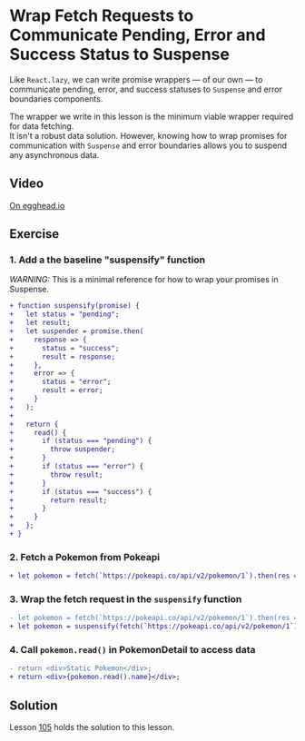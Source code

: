 # Wrap Fetch Requests to Communicate Pending, Error and Success Status to Suspense

Like `React.lazy`, we can write promise wrappers — of our own — to communicate pending, error, and success statuses to `Suspense` and error boundaries components.

The wrapper we write in this lesson is the minimum viable wrapper required for data fetching.  
It isn't a robust data solution.
However, knowing how to wrap promises for communication with `Suspense` and error boundaries allows you to suspend any asynchronous data.

## Video

[On egghead.io](https://egghead.io/lessons/react-wrap-fetch-requests-to-communicate-pending-error-and-success-status-to-suspense?af=1x80ad)

## Exercise

### 1. Add a the baseline "suspensify" function

_WARNING:_
This is a minimal reference for how to wrap your promises in Suspense.

```diff
+ function suspensify(promise) {
+   let status = "pending";
+   let result;
+   let suspender = promise.then(
+     response => {
+       status = "success";
+       result = response;
+     },
+     error => {
+       status = "error";
+       result = error;
+     }
+   );
+
+   return {
+     read() {
+       if (status === "pending") {
+         throw suspender;
+       }
+       if (status === "error") {
+         throw result;
+       }
+       if (status === "success") {
+         return result;
+       }
+     }
+   };
+ }
```

### 2. Fetch a Pokemon from Pokeapi

```diff
+ let pokemon = fetch(`https://pokeapi.co/api/v2/pokemon/1`).then(res => res.json())
```

### 3. Wrap the fetch request in the `suspensify` function

```diff
- let pokemon = fetch(`https://pokeapi.co/api/v2/pokemon/1`).then(res => res.json())
+ let pokemon = suspensify(fetch(`https://pokeapi.co/api/v2/pokemon/1`).then(res => res.json()));
```

### 4. Call `pokemon.read()` in PokemonDetail to access data

```diff
- return <div>Static Pokemon</div>;
+ return <div>{pokemon.read().name}</div>;
```

## Solution

Lesson [105](../105) holds the solution to this lesson.
